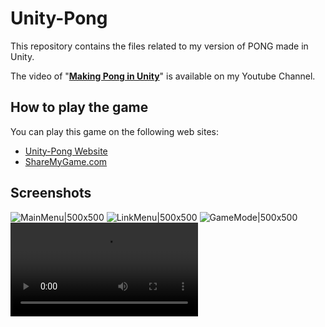 # Unity-Pong
This repository contains the files related to my version of PONG made in Unity.

The video of "<b>[Making Pong in Unity](https://youtu.be/3PKY2P_fuUw)</b>" is available on my Youtube Channel.

## How to play the game
You can play this game on the following web sites:
- [Unity-Pong Website](https://simonestarace.github.io/Unity-Pong/)
- [ShareMyGame.com](https://sharemygame.com/@Reaver/unity-pong)

## Screenshots

![MainMenu|500x500](https://connect-prd-cdn.unity.com/20200113/p/images/c8fd488f-5b82-4bd8-9c0a-3ebc2cac10ce_Windows_Screenshot_2020.01.13___22.09.47.27.png.1600x0x1.webp)
![LinkMenu|500x500](https://connect-prd-cdn.unity.com/20200113/p/images/68f2a557-f9a1-4a64-9d7c-389baa75ce13_Windows_Screenshot_2020.01.13___22.11.27.89.png.1600x0x1.webp)
![GameMode|500x500](https://connect-prd-cdn.unity.com/20200113/p/images/27d429fa-e7de-49e8-9a80-7da0623e6617_Windows_Screenshot_2020.01.13___22.11.40.45.png.1600x0x1.webp)
![GameOn](https://connect-prd-cdn.unity.com/20200113/p/images/227bacd8-72a7-42cb-9596-8f9b669ecd72_Play.gif._gif_.mp4)

